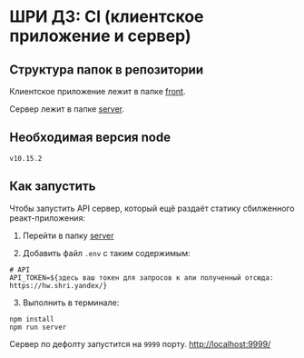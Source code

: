# ШРИ ДЗ: CI (клиентское приложение и сервер)

## Структура папок в репозитории
Клиентское приложение лежит в папке [front](front).

Сервер лежит в папке [server](server).

## Необходимая версия node
`v10.15.2`

## Как запустить
Чтобы запустить API сервер, который ещё раздаёт статику сбилженного реакт-приложения:

1. Перейти в папку [server](server)

2. Добавить файл `.env` с таким содержимым:

```
# API
API_TOKEN=${здесь ваш токен для запросов к апи полученный отсюда: https://hw.shri.yandex/}
```

3. Выполнить в терминале:

```
npm install
npm run server
```

Сервер по дефолту запустится на `9999` порту. [http://localhost:9999/](http://localhost:9999/)
